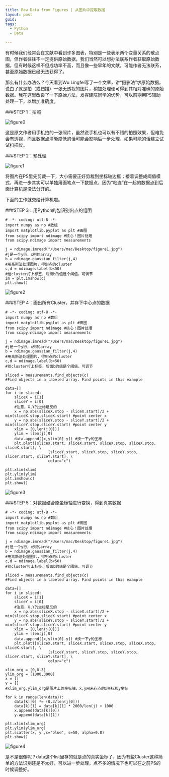 ```yaml
---
title: Raw Data from Figures | 从图片中提取数据
layout: post
guid:
tags:
  - Python
  - Data

---
```


有时候我们经常会在文献中看到许多图表，特别是一些表示两个变量关系的散点图，但作者往往不一定提供原始数据，我们当然可以想办法联系作者获取原始数据，但有时候这样不但成功率不高，而且像一些早年的文献，可能作者无法联系，甚至原始数据已经无法获得了。

那么有什么办法么？今天看到Wu Lingfei写了一个文章，讲“摄影法”求原始数据，说白了就是拍（或扫描）一张无透视的图片，稍加处理便可得到其相对准确的原始数据。我在这里改良了一下原始方法，发挥建院同学的优势，可以前期用PS辅助处理一下，以增加准确度。

###STEP 1：拍照

![figure0](/media/files/2014/09/figure0.jpg)

这是原文作者用手机拍的一张照片，虽然说手机也可以有不错的拍照效果，但难免会有透视，而且数据点清晰度低的话可能会影响后一步处理，如果可能的话建立试试扫描仪。

###STEP 2：预处理

![figure1](/media/files/2014/09/figure1.png)

将图片在PS里先剪裁一下，大小需要正好剪裁到坐标轴边框；接着调整成阈值模式，再进一步其实可以单独用画笔点一下数据点，因为“粘连”在一起的数据点到后面计算机是没法分开的。

下面的工作就交给计算机啦。

###STEP 3：用Python的包识别出点的组团
    
	# -*- coding: utf-8 -*-
	import numpy as np #数组
	import matplotlib.pyplot as plt #画图
	from scipy import ndimage #核心！图片处理
	from scipy.ndimage import measurements
	
	j = ndimage.imread("/Users/mac/Desktop/figure1.jpg")
	#j是一个y行，x列的array
	b = ndimage.gaussian_filter(j,4)
	#用高斯法处理图片，得到点的cluster
	c,d = ndimage.label(b<50)
	#给cluster打上标签，后面b的值是个阈值，可调节
	im = plt.imshow(c)
	plt.show()
	
![figure2](/media/files/2014/09/figure2.png)

###STEP 4：画出所有Cluster，并存下中心点的数据

	# -*- coding: utf-8 -*-
	import numpy as np #数组
	import matplotlib.pyplot as plt #画图
	from scipy import ndimage #核心！图片处理
	from scipy.ndimage import measurements
	
	j = ndimage.imread("/Users/mac/Desktop/figure1.jpg")
	#j是一个y行，x列的array
	b = ndimage.gaussian_filter(j,4)
	#用高斯法处理图片，得到点的cluster
	c,d = ndimage.label(b<50)
	#给cluster打上标签，后面b的值是个阈值，可调节
	
	sliced = measurements.find_objects(c)
	#Find objects in a labeled array. Find points in this example
	 
	data=[]
	for i in sliced:
		sliceX = i[1]
		sliceY = i[0]
	    #注意，X,Y的坐标是反的
		x = np.abs(sliceX.stop - sliceX.start)/2 + min(sliceX.stop,sliceX.start) #point center x
		y = np.abs(sliceY.stop - sliceY.start)/2 + min(sliceY.stop,sliceY.start) #point center y
		xlim = [0,len(j[0])]
		ylim = [len(j),0]
		data.append([x,ylim[0]-y]) #换一下y的坐标
		plt.plot([sliceX.start, sliceX.start, sliceX.stop, sliceX.stop, sliceX.start], \
	                   [sliceY.start, sliceY.stop, sliceY.stop, sliceY.start, sliceY.start], \
	                   color="c")
	 
	plt.xlim(xlim)
	plt.ylim(ylim)
	plt.imshow(c)
	plt.show()

![figure3](/media/files/2014/09/figure3.png)

###STEP 5：对数据结合原坐标轴进行变换，得到真实数据

	# -*- coding: utf-8 -*-
	import numpy as np #数组
	import matplotlib.pyplot as plt #画图
	from scipy import ndimage #核心！图片处理
	from scipy.ndimage import measurements
	
	j = ndimage.imread("/Users/mac/Desktop/figure1.jpg")
	#j是一个y行，x列的array
	b = ndimage.gaussian_filter(j,4)
	#用高斯法处理图片，得到点的cluster
	c,d = ndimage.label(b<50)
	#给cluster打上标签，后面b的值是个阈值，可调节
	
	sliced = measurements.find_objects(c)
	#Find objects in a labeled array. Find points in this example
	 
	data=[]
	for i in sliced:
		sliceX = i[1]
		sliceY = i[0]
	    #注意，X,Y的坐标是反的
		x = np.abs(sliceX.stop - sliceX.start)/2 + min(sliceX.stop,sliceX.start) #point center x
		y = np.abs(sliceY.stop - sliceY.start)/2 + min(sliceY.stop,sliceY.start) #point center y
		xlim = [0,len(j[0])]
		ylim = [len(j),0]
		data.append([x,ylim[0]-y]) #换一下y的坐标
		plt.plot([sliceX.start, sliceX.start, sliceX.stop, sliceX.stop, sliceX.start], \
	                   [sliceY.start, sliceY.stop, sliceY.stop, sliceY.start, sliceY.start], \
	                   color="c")

	xlim_org = [0,0.3]
	ylim_org = [1000,3000]
	x = []
	y = []
	#xlim_org,ylim_org是图片上的坐标轴，x,y用来存点的x坐标和y坐标
	 
	for k in range(len(data)):
		data[k][0] *= (0.3/len(j[0]))
		data[k][1] = data[k][1] * 2000/len(j) + 1000
		x.append(data[k][0])
		y.append(data[k][1])
	 
	plt.xlim(xlim_org)
	plt.ylim(ylim_org)
	plt.scatter(x, y ,c='blue', s=50, alpha=0.8)
	plt.show()

![figure4](/media/files/2014/09/figure4.png)

是不是很像呢？data这个list里存的就是点的真实坐标了，因为有些Cluster这种简单的方法识别还是不太好，可以进一步处理，点不多的情况下也可以在之前PS的时候调整好。